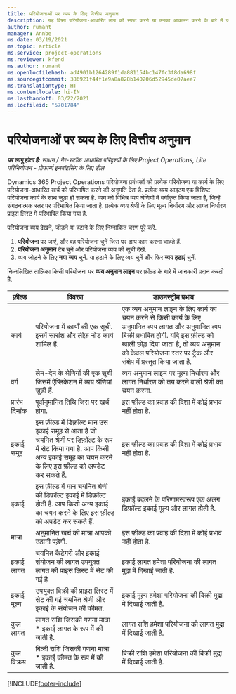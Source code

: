 ```yaml
---
title: परियोजनाओं पर व्यय के लिए वित्तीय अनुमान
description: यह विषय परियोजना-आधारित व्यय को स्पष्ट करने या उनका आकलन करने के बारे में जानकारी देता है.
author: rumant
manager: Annbe
ms.date: 03/19/2021
ms.topic: article
ms.service: project-operations
ms.reviewer: kfend
ms.author: rumant
ms.openlocfilehash: ad4901b1264289f1da881154bc147fc3f8da698f
ms.sourcegitcommit: 386921f44f1e9a8a828b140206d52945de07aee7
ms.translationtype: HT
ms.contentlocale: hi-IN
ms.lasthandoff: 03/22/2021
ms.locfileid: "5701784"
---
```

# <a name="financial-estimates-for-expenses-on-projects"></a>परियोजनाओं पर व्यय के लिए वित्तीय अनुमान
_**पर लागू होता है:** साधन / गैर-स्टॉक आधारित परिदृश्यों के लिए Project Operations, Lite परिनियोजन - प्रोफार्मा इनवॉइसिंग के लिए डील_

Dynamics 365 Project Operations परियोजना प्रबंधकों को प्रत्येक परियोजना या कार्य के लिए परियोजना-आधारित खर्च को परिभाषित करने की अनुमति देता है. प्रत्येक व्यय आइटम एक विशिष्ट परियोजना कार्य के साथ जुड़ा हो सकता है. व्यय को विभिन्न व्यय श्रेणियों में वर्गीकृत किया जाता है, जिन्हें संगठनात्मक स्तर पर परिभाषित किया जाता है. प्रत्येक व्यय श्रेणी के लिए मूल्य निर्धारण और लागत निर्धारण प्राइस लिस्ट में परिभाषित किया गया है. 

परियोजना व्यय देखने, जोड़ने या हटाने के लिए निम्नांकित चरण पूरे करें.

1. **परियोजना** पर जाएं, और वह परियोजना चुनें जिस पर आप काम करना चाहते हैं.
2. **परियोजना अनुमान** टैब चुनें और परियोजना व्यय की सूची देखें.
3. व्यय जोड़ने के लिए **नया व्यय** चुनें. या हटाने के लिए व्यय चुनें और फिर **व्यय हटाएं** चुनें.

निम्नलिखित तालिका किसी परियोजना पर **व्यय अनुमान लाइन** पर फ़ील्ड के बारे में जानकारी प्रदान करती है. 

| **फ़ील्ड** | **विवरण** | **डाउनस्ट्रीम प्रभाव** |
| --- | --- | --- |
| कार्य | परियोजना में कार्यों की एक सूची. इसमें सारांश और लीफ़ नोड कार्य शामिल हैं. | एक व्यय अनुमान लाइन के लिए कार्य का चयन करने से किसी कार्य के लिए अनुमानित व्यय लागत और अनुमानित व्यय बिक्री प्रभावित होगी. यदि इस फ़ील्ड को खाली छोड़ दिया जाता है, तो व्यय अनुमान को केवल परियोजना स्तर पर ट्रैक और संक्षेप में प्रस्तुत किया जाता है. |
| वर्ग | लेन-देन के श्रेणियों की एक सूची जिसमें ऐप्लिकेशन में व्यय श्रेणियां जुड़ी हैं. | व्यय अनुमान लाइन पर मूल्य निर्धारण और लागत निर्धारण को तय करने वाली श्रेणी का चयन करना. |
| प्रारंभ दिनांक | पूर्वानुमानित तिथि जिस पर खर्च होगा. | इस फील्ड का प्रवाह की दिशा में कोई प्रभाव नहीं होता है. |
| इकाई समूह | इस फ़ील्ड में डिफ़ॉल्ट मान उस इकाई समूह से आता है जो चयनित श्रेणी पर डिफ़ॉल्ट के रूप में सेट किया गया है. आप किसी अन्य इकाई समूह का चयन करने के लिए इस फ़ील्ड को अपडेट कर सकते हैं. | इस फील्ड का प्रवाह की दिशा में कोई प्रभाव नहीं होता है. |
| इकाई | इस फ़ील्ड में मान चयनित श्रेणी की डिफ़ॉल्ट इकाई में डिफ़ॉल्ट होती है. आप किसी अन्य इकाई का चयन करने के लिए इस फ़ील्ड को अपडेट कर सकते हैं. | इकाई बदलने के परिणामस्वरूप एक अलग डिफ़ॉल्ट इकाई मूल्य और लागत होती है. |
| मात्रा | अनुमानित खर्च की मात्रा आपको उठानी पड़ेगी. | इस फील्ड का प्रवाह की दिशा में कोई प्रभाव नहीं होता है. |
| इकाई लागत | चयनित कैटेगरी और इकाई संयोजन की लागत उपयुक्त लागत की प्राइस लिस्ट में सेट की गई है | इकाई लागत हमेशा परियोजना की लागत मुद्रा में दिखाई जाती है. |
| इकाई मूल्य | उपयुक्त बिक्री की प्राइस लिस्ट में सेट की गई चयनित श्रेणी और इकाई के संयोजन की कीमत. | इकाई मूल्य हमेशा परियोजना की बिक्री मुद्रा में दिखाई जाती है. |
| कुल लागत | लागत राशि जिसकी गणना मात्रा \* इकाई लागत के रूप में की जाती है.| लागत राशि हमेशा परियोजना की लागत मुद्रा में दिखाई जाती है. |
| कुल विक्रय | बिक्री राशि जिसकी गणना मात्रा \* इकाई कीमत के रूप में की जाती है. | बिक्री राशि हमेशा परियोजना की बिक्री मुद्रा में दिखाई जाती है. |


[!INCLUDE[footer-include](../includes/footer-banner.md)]
